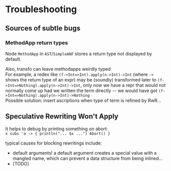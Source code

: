 # Troubleshooting

## Sources of subtle bugs

### MethodApp return types

Node `MethodApp` in `AST`/`SimpleANF` stores a return type
not displayed by default.

Also, transfo can leave methodapps weirdly typed  
For example, a redex like `(f->Int=>Int).apply(n->Int)->Int` (where `->` shows the return type of an expr)
may be (soundly) transformed later to `(f->Int=>Nothing).apply(n->Int)->Int`,
only now we have a repr that would not normally come up had we written the term directly
-- we would have got `(f->Int=>Nothing).apply(n->Int)->Nothing`  
Possible solution: insert ascriptions when type of term is refined by RwR...



## Speculative Rewriting Won't Apply

It helps to debug by printing something on abort:  
`x subs 'a -> { println("... $x ...") Abort() }`

typical causes for blocking rewritings include:
 * default arguments! a default argument creates a special value with a mangled name, 
 which can prevent a data structure from being inlined...
 * [TODO]



